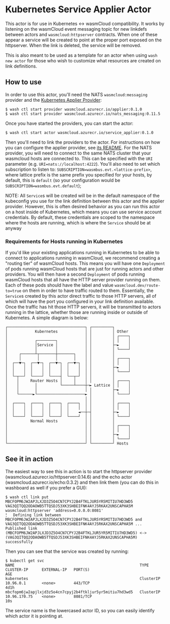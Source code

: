 # Kubernetes Service Applier Actor

This actor is for use in Kubernetes <-> wasmCloud compatibility. It works by listening on the
wasmCloud event messaging topic for new linkdefs between actors and `wasmcloud:httpserver`
contracts. When one of these appear a service will be created to point at the proper port exposed on
the httpserver. When the link is deleted, the service will be removed.

This is also meant to be used as a template for an actor when using `wash new actor` for those who
wish to customize what resources are created on link definitions.

## How to use

In order to use this actor, you'll need the NATS `wasmcloud:messaging` provider and the [Kubernetes
Applier Provider](../applier):

```console
$ wash ctl start provider wasmcloud.azurecr.io/applier:0.1.0
$ wash ctl start provider wasmcloud.azurecr.io/nats_messaging:0.11.5
```

Once you have started the providers, you can start the actor:

```console
$ wash ctl start actor wasmcloud.azurecr.io/service_applier:0.1.0
```

Then you'll need to link the providers to the actor. For instructions on how you can configure the
applier provider, see [its README](../applier/README.md). For the NATS provider, you will need to
connect to the same NATS cluster that your wasmcloud hosts are connected to. This can be specified
with the `URI` parameter (e.g. `URI=nats://localhost:4222`). You'll also need to set which
subscription to listen to: `SUBSCRIPTION=wasmbus.evt.<lattice-prefix>`, where lattice prefix is the
same prefix you specified for your hosts, by default, this is `default` (so your configuration would
be `SUBSCRIPTION=wasmbus.evt.default`);

NOTE: All `Service`s will be created will be in the default namespace of the kubeconfig you use for
the link definition between this actor and the applier provider. However, this is often desired
behavior as you can run this actor on a host inside of Kubernetes, which means you can use service
account credentials. By default, these credentials are scoped to the namespace where the hosts are
running, which is where the `Service` should be at anyway

### Requirements for Hosts running in Kubernetes

If you'd like your existing applications running in Kubernetes to be able to connect to applications
running in wasmCloud, we recommend creating a "routing tier" of wasmCloud hosts. This means you will
have one `Deployment` of pods running wasmCloud hosts that are just for running actors and other
providers. You will then have a second `Deployment` of pods running wasmCloud hosts that all have
the HTTP server provider running on them. Each of these pods should have the label and value
`wasmcloud.dev/route-to=true` on them in order to have traffic routed to them. Essentially, the
`Service`s created by this actor direct traffic to those HTTP servers, all of which will have the
port you configured in your link definition available. Once the traffic has hit those HTTP servers,
it will be transmitted to actors running in the lattice, whether those are running inside or outside
of Kubernetes. A simple diagram is below:

```
┌──────────────────────────────────┐ ┌─────────┐
│            Kubernetes            │ │         │ Other
│                                  │ │         │ ┌────┐
│            ┌────────┐            │ │         │ │    │
│            │Service │            │ │         ├─►    │
│            │        │            │ │         │ └────┘
│     ┌──────┴┬───────┼───────┐    │ │         │
│     │       │       │       │    │ │         │ ┌────┐
│  ┌──▼─┐  ┌──▼─┐  ┌──▼─┐  ┌──▼─┐  │ │         │ │    │
│  │    │  │    │  │    │  │    │  │ │         ├─►    │
│  │    │  │    │  │    │  │    │  │ │         │ └────┘
│  └─┬──┘  └────┘  └────┤  └──┬─┘  │ │         │
│    │     Router Hosts │     │    │ │         │ ┌────┐
│    │       │          └─────┴────┼─► Lattice │ │    │
│    │       │                     │ │         ├─►    │
│    └──────►└─────────────────────► │         │ └────┘
│                                  │ │         │
│  ┌────┐  ┌────┐  ┌────┐  ┌────┐  │ │         │ ┌────┐
│  │    │  │    │  │    │  │    │  │ │         │ │    │
│  │    │  │    │  │    │  │    ◄──┼─┤         ├─►    │
│  └────┘  └────┘  └────┘  └────┘  │ │         │ └────┘
│          Normal Hosts            │ │         │
│                                  │ │         │ ┌────┐
│                                  │ │         │ │    │
│                                  │ │         ├─►    │
│                                  │ │         │ └────┘
└──────────────────────────────────┘ └─────────┘ Hosts
```

## See it in action

The easiest way to see this in action is to start the httpserver provider
(wasmcloud.azurecr.io/httpserver:0.14.6) and the echo actor (wasmcloud.azurecr.io/echo:0.3.2) and
then link them (you can do this in washboard as well if you prefer a GUI):

```console
$ wash ctl link put MBCFOPM6JW2APJLXJD3Z5O4CN7CPYJ2B4FTKLJUR5YR5MITIU7HD3WD5 VAG3QITQQ2ODAOWB5TTQSDJ53XK3SHBEIFNK4AYJ5RKAX2UNSCAPHA5M wasmcloud:httpserver 'address=0.0.0.0:8081'
⡃⠀ Defining link between MBCFOPM6JW2APJLXJD3Z5O4CN7CPYJ2B4FTKLJUR5YR5MITIU7HD3WD5 and VAG3QITQQ2ODAOWB5TTQSDJ53XK3SHBEIFNK4AYJ5RKAX2UNSCAPHA5M ... 
Published link (MBCFOPM6JW2APJLXJD3Z5O4CN7CPYJ2B4FTKLJUR5YR5MITIU7HD3WD5) <-> (VAG3QITQQ2ODAOWB5TTQSDJ53XK3SHBEIFNK4AYJ5RKAX2UNSCAPHA5M) successfully
```

Then you can see that the service was created by running:

```console
$ kubectl get svc
NAME                                                       TYPE        CLUSTER-IP      EXTERNAL-IP   PORT(S)                                                 AGE
kubernetes                                                 ClusterIP   10.96.0.1       <none>        443/TCP                                                 4d1h
mbcfopm6jw2apjlxjd3z5o4cn7cpyj2b4ftkljur5yr5mitiu7hd3wd5   ClusterIP   10.96.170.75    <none>        8081/TCP                                                10s
```

The service name is the lowercased actor ID, so you can easily identify which actor it is pointing
at.
